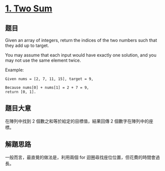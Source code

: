 # [1. Two Sum](https://leetcode.com/problems/two-sum/)

## 题目

Given an array of integers, return the indices of the two numbers such that they add up to target.

You may assume that each input would have exactly one solution, and you may not use the same element twice.

Example:

```
Given nums = [2, 7, 11, 15], target = 9,

Because nums[0] + nums[1] = 2 + 7 = 9,
return [0, 1].
```



## 題目大意

在陣列中找到 2 個數之和等於給定的目標值，結果回傳 2 個數字在陣列中的座標。

## 解題思路

一般而言，最直覺的做法是，利用兩個 for 迴圈尋找座位位置，但花費的時間會過長。






